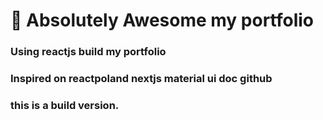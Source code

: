 # 🚀 Absolutely Awesome my portfolio

### Using reactjs build my portfolio
### Inspired on reactpoland nextjs material ui doc github
### this is a build version.